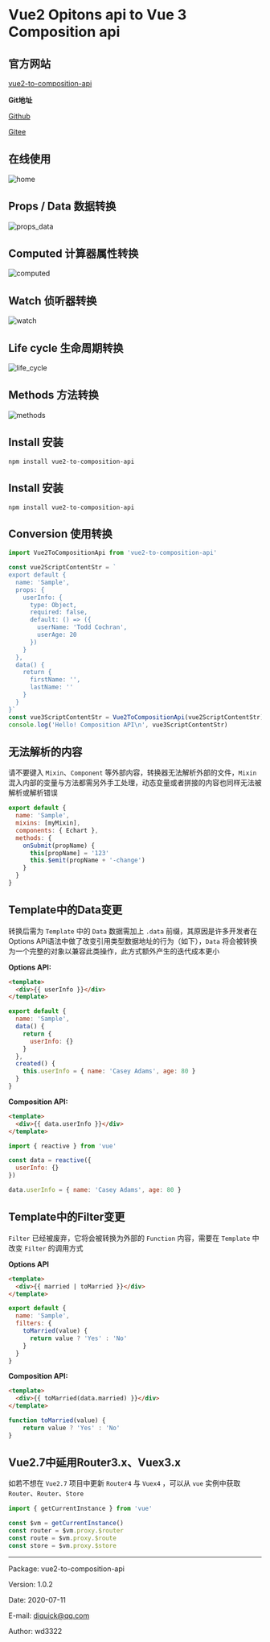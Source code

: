 # Vue2 Opitons api to Vue 3 Composition api

## 官方网站
[vue2-to-composition-api](https://wd3322.github.io/to-vue3/)

**Git地址**

[Github](https://github.com/wd3322/vue2-to-composition-api)

[Gitee](https://gitee.com/wd3322/vue2-to-composition-api)


## 在线使用
![home](https://wd3322.github.io/to-vue3/img/home.png)

## Props / Data 数据转换
![props_data](https://wd3322.github.io/to-vue3/img/props_data.png)

## Computed 计算器属性转换
![computed](https://wd3322.github.io/to-vue3/img/computed.png)

## Watch 侦听器转换
![watch](https://wd3322.github.io/to-vue3/img/watch.png)

## Life cycle 生命周期转换
![life_cycle](https://wd3322.github.io/to-vue3/img/life_cycle.png)

## Methods 方法转换
![methods](https://wd3322.github.io/to-vue3/img/methods.png)

## Install 安装
```node
npm install vue2-to-composition-api
```

## Install 安装
```node
npm install vue2-to-composition-api
```

## Conversion 使用转换
```javascript
import Vue2ToCompositionApi from 'vue2-to-composition-api'

const vue2ScriptContentStr = `
export default {
  name: 'Sample',
  props: {
    userInfo: {
      type: Object,
      required: false,
      default: () => ({
        userName: 'Todd Cochran',
        userAge: 20
      })
    }
  },
  data() {
    return {
      firstName: '',
      lastName: ''
    }
  }
}`
const vue3ScriptContentStr = Vue2ToCompositionApi(vue2ScriptContentStr)
console.log('Hello! Composition API\n', vue3ScriptContentStr)
```

## 无法解析的内容

请不要键入 `Mixin`、`Component` 等外部内容，转换器无法解析外部的文件，`Mixin` 混入内部的变量与方法都需另外手工处理，动态变量或者拼接的内容也同样无法被解析或解析错误

```javascript
export default {
  name: 'Sample',
  mixins: [myMixin],
  components: { Echart },
  methods: {
    onSubmit(propName) {
      this[propName] = '123'
      this.$emit(propName + '-change')
    }
  }
}
```

## Template中的Data变更

转换后需为 `Template` 中的 `Data` 数据需加上 `.data` 前缀，其原因是许多开发者在Options API语法中做了改变引用类型数据地址的行为（如下），`Data` 将会被转换为一个完整的对象以兼容此类操作，此方式额外产生的迭代成本更小

**Options API:**

```html
<template>
  <div>{{ userInfo }}</div>
</template>
```

```javascript
export default {
  name: 'Sample',
  data() {
    return {
      userInfo: {}
    }
  },
  created() {
    this.userInfo = { name: 'Casey Adams', age: 80 }
  }
}
```

**Composition API:**

```html
<template>
  <div>{{ data.userInfo }}</div>
</template>
```

```javascript
import { reactive } from 'vue'

const data = reactive({
  userInfo: {}
})

data.userInfo = { name: 'Casey Adams', age: 80 }
```

## Template中的Filter变更

`Filter` 已经被废弃，它将会被转换为外部的 `Function` 内容，需要在 `Template` 中改变 `Filter` 的调用方式

**Options API**

```html
<template>
  <div>{{ married | toMarried }}</div>
</template>
```

```javascript
export default {
  name: 'Sample',
  filters: {
    toMarried(value) {
      return value ? 'Yes' : 'No'
    }
  }
}
```

**Composition API:**

```html
<template>
  <div>{{ toMarried(data.married) }}</div>
</template>
```

```javascript
function toMarried(value) {
	return value ? 'Yes' : 'No'
}
```

## Vue2.7中延用Router3.x、Vuex3.x

如若不想在 `Vue2.7` 项目中更新 `Router4` 与 `Vuex4` ，可以从 `vue` 实例中获取 `Router`、`Router`、`Store`

```javascript
import { getCurrentInstance } from 'vue'

const $vm = getCurrentInstance()
const router = $vm.proxy.$router
const route = $vm.proxy.$route
const store = $vm.proxy.$store
```

---

Package: vue2-to-composition-api

Version: 1.0.2

Date: 2020-07-11

E-mail: diquick@qq.com

Author: wd3322

